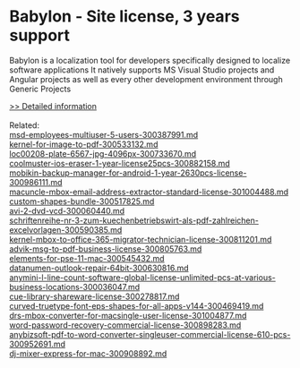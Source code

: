 # Babylon - Site license, 3 years support
Babylon is a localization tool for developers specifically designed to localize software applications It natively supports MS Visual Studio projects and Angular projects as well as every other development environment through Generic Projects
 
[>> Detailed information](https://secure.shareit.com/shareit/product.html?productid=300666117&affiliateid=200057808)<br/><br/>Related:
<br />[msd-employees-multiuser-5-users-300387991.md](https://github.com/downloadplanet/downloadplanet/blob/main/msd-employees-multiuser-5-users-300387991.md)<br />[kernel-for-image-to-pdf-300533132.md](https://github.com/downloadplanet/downloadplanet/blob/main/kernel-for-image-to-pdf-300533132.md)<br />[loc00208-plate-6567-jpg-4096px-300733670.md](https://github.com/downloadplanet/downloadplanet/blob/main/loc00208-plate-6567-jpg-4096px-300733670.md)<br />[coolmuster-ios-eraser-1-year-license25pcs-300882158.md](https://github.com/downloadplanet/downloadplanet/blob/main/coolmuster-ios-eraser-1-year-license25pcs-300882158.md)<br />[mobikin-backup-manager-for-android-1-year-2630pcs-license-300986111.md](https://github.com/downloadplanet/downloadplanet/blob/main/mobikin-backup-manager-for-android-1-year-2630pcs-license-300986111.md)<br />[macuncle-mbox-email-address-extractor-standard-license-301004488.md](https://github.com/downloadplanet/downloadplanet/blob/main/macuncle-mbox-email-address-extractor-standard-license-301004488.md)<br />[custom-shapes-bundle-300517825.md](https://github.com/downloadplanet/downloadplanet/blob/main/custom-shapes-bundle-300517825.md)<br />[avi-2-dvd-vcd-300060440.md](https://github.com/downloadplanet/downloadplanet/blob/main/avi-2-dvd-vcd-300060440.md)<br />[schriftenreihe-nr-3-zum-kuechenbetriebswirt-als-pdf-zahlreichen-excelvorlagen-300590385.md](https://github.com/downloadplanet/downloadplanet/blob/main/schriftenreihe-nr-3-zum-kuechenbetriebswirt-als-pdf-zahlreichen-excelvorlagen-300590385.md)<br />[kernel-mbox-to-office-365-migrator-technician-license-300811201.md](https://github.com/downloadplanet/downloadplanet/blob/main/kernel-mbox-to-office-365-migrator-technician-license-300811201.md)<br />[advik-msg-to-pdf-business-license-300805763.md](https://github.com/downloadplanet/downloadplanet/blob/main/advik-msg-to-pdf-business-license-300805763.md)<br />[elements-for-pse-11-mac-300545432.md](https://github.com/downloadplanet/downloadplanet/blob/main/elements-for-pse-11-mac-300545432.md)<br />[datanumen-outlook-repair-64bit-300630816.md](https://github.com/downloadplanet/downloadplanet/blob/main/datanumen-outlook-repair-64bit-300630816.md)<br />[anymini-l-line-count-software-global-license-unlimited-pcs-at-various-business-locations-300036047.md](https://github.com/downloadplanet/downloadplanet/blob/main/anymini-l-line-count-software-global-license-unlimited-pcs-at-various-business-locations-300036047.md)<br />[cue-library-shareware-license-300278817.md](https://github.com/downloadplanet/downloadplanet/blob/main/cue-library-shareware-license-300278817.md)<br />[curved-truetype-font-eps-shapes-for-all-apps-v144-300469419.md](https://github.com/downloadplanet/downloadplanet/blob/main/curved-truetype-font-eps-shapes-for-all-apps-v144-300469419.md)<br />[drs-mbox-converter-for-macsingle-user-license-301004877.md](https://github.com/downloadplanet/downloadplanet/blob/main/drs-mbox-converter-for-macsingle-user-license-301004877.md)<br />[word-password-recovery-commercial-license-300898283.md](https://github.com/downloadplanet/downloadplanet/blob/main/word-password-recovery-commercial-license-300898283.md)<br />[anybizsoft-pdf-to-word-converter-singleuser-commercial-license-610-pcs-300952691.md](https://github.com/downloadplanet/downloadplanet/blob/main/anybizsoft-pdf-to-word-converter-singleuser-commercial-license-610-pcs-300952691.md)<br />[dj-mixer-express-for-mac-300908892.md](https://github.com/downloadplanet/downloadplanet/blob/main/dj-mixer-express-for-mac-300908892.md)